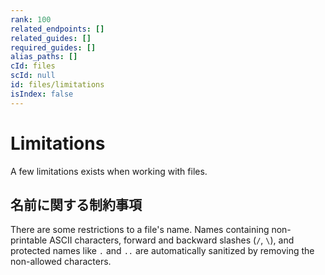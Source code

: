 ```yaml
---
rank: 100
related_endpoints: []
related_guides: []
required_guides: []
alias_paths: []
cId: files
scId: null
id: files/limitations
isIndex: false
---
```

# Limitations

A few limitations exists when working with files.

## 名前に関する制約事項

There are some restrictions to a file's name. Names containing non-printable ASCII characters, forward and backward slashes (`/`, `\`), and protected names like `.` and `..` are automatically sanitized by removing the non-allowed characters.
